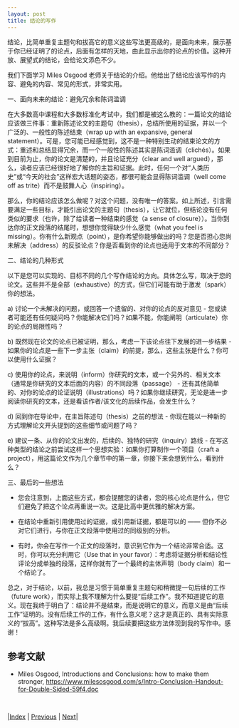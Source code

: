 ```yaml
---
layout: post
title: 结论的写作
---
```


结论，比简单重复主题句和拔高它的意义这些写法更高级的，是面向未来，展示基于你已经证明了的论点，后面有怎样的天地，由此显示出你的论点的价值。这种开放、展望式的结论，会给论文添色不少。

我们下面学习 Miles Osgood 老师关于结论的介绍。他给出了结论应该写作的内容、避免的内容、常见的形式，非常实用。

一、面向未来的结论：避免冗余和陈词滥调

在大多数高中课程和大多数标准化考试中，我们都是被这么教的：一篇论文的结论应该做三件事：重新陈述论文的主题句（thesis），总结所使用的证据，并以一个广泛的、一般性的陈述结束（wrap up with an expansive, general statement）。可是，您可能已经感觉到，这不是一种特别生动的结束论文的方式：重述和总结显得冗余，而一个一般性的陈述其实是陈词滥调（clichés）。如果到目前为止，你的论文是清楚的，并且论证充分（clear and well argued），那么，读者应该已经很好地了解你的主旨和证据。此时，任何一个对“人类历史”或“今天的社会”这样宏大话题的姿态，都很可能会显得陈词滥调（well come off as trite）而不是鼓舞人心（inspiring）。

那么，你的结论应该怎么做呢？对这个问题，没有唯一的答案。如上所述，引言需要满足一些目标，才能引出论文的主题句（thesis），让它就位，但结论没有任何类似的要求（也许，除了给读者一种结束的感觉（a sense of closure））。当你到达你的正文段落的结尾时，想想你觉得缺少什么感觉（what you feel is missing）。你有什么新观点（point），是你希望你能够做出的吗？您是否担心您尚未解决（address）的反驳论点？你是否看到你的论点也适用于文本的不同部分？

二、结论的几种形式

以下是您可以实现的、目标不同的几个写作结论的方向。具体怎么写，取决于您的论文。这些并不是全部（exhaustive）的方式，但它们可能有助于激发（spark）你的想法。

a) 讨论一个未解决的问题，或回答一个遗留的、对你的论点的反对意见
	- 您或读者可能还有任何疑问吗？你能解决它们吗？如果不能，你能阐明（articulate）你的论点的局限性吗？

b) 既然现在论文的论点已被证明，那么，考虑一下该论点往下发展的进一步结果
	- 如果你的论点是一些下一步主张（claim）的前提，那么，这些主张是什么？你可以使用什么证据？

c) 使用你的论点，来说明（inform）你研究的文本，或一个另外的、相关文本（通常是你研究的文本后面的内容）的不同段落（passage）
	- 还有其他简单的、对你的论点的论证说明（illustrations）吗？如果你继续研究，无论是进一步阅读你研究的文本，还是看该作者/该文化的后续作品，会发生什么？

d) 回到你在导论中，在主旨陈述句（thesis）之前的想法
	- 你现在能以一种新的方式理解论文开头提到的这些细节或问题了吗？

e) 建议一条、从你的论文出发的，后续的、独特的研究（inquiry）路线
	- 在写这种类型的结论之前尝试这样一个思想实验：如果你打算制作一个项目（craft a project），用这篇论文作为几个章节中的第一章，你接下来会想到什么，看到什么？

三、最后的一些想法

- 您会注意到，上面这些方式，都会提醒您的读者，您的核心论点是什么，但它们避免了把这个论点再重说一次。这是比高中更优雅的解决方案。

- 在结论中重新引用使用过的证据，或引用新证据，都是可以的 —— 但你不必对它们进行，与你在正文段落中使用过的同级别的分析。

- 有时，你会在写作一个正文的段落时，意识到它作为一个结论非常合适。这时，你可以充分利用它（Use that in your favor）：考虑将证据分析和结论性评论分成单独的段落，这样你就有了一个最终的主体声明（body claim）和一个结论了。

总之，对于结论，以前，我总是习惯于简单重复主题句和稍微提一句后续的工作（future work），而实际上我不理解为什么要提“后续工作”。我不知道提它的意义。现在我终于明白了：结论并不是结束，而是说明它的意义，而意义是由“后续工作”证明的。没有后续工作的工作，有什么意义呢？这才是真正的、具有实际意义的“拔高”。这种写法是多么高级啊。我后续要把这些方法体现到我的写作中。感谢！

## 参考文献

- Miles Osgood, Introductions and Conclusions: how to make them stronger, https://www.milesosgood.com/s/Intro-Conclusion-Handout-for-Double-Sided-59f4.doc

<br/>

|[Index](../) | [Previous](2-4-intro) | [Next](3-0-structure)|
